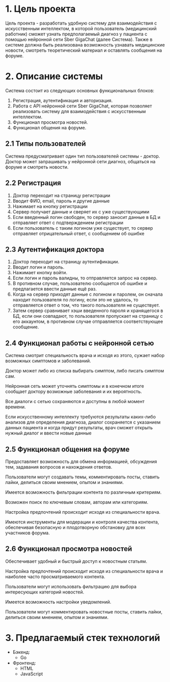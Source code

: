 # 1. Цель проекта

Цель проекта - разработать удобную систему для взаимодействия с искусственным интеллектом, в которой пользователь (медицинский работник) сможет узнать предполагаемый диагноз у пациента с помощью нейронной сети Sber GigaChat (далее Система). Также в системе должна быть реализована возможность узнавать медицинские новости, смотреть теоретический материал и оставлять сообщения на форуме.

# 2. Описание системы 

Система состоит из следующих основных функциональных блоков:

1. Регистрация, аутентификация и авторизация.
2. Работа с API нейронной сети Sber GigaChat, которая позволяет реализовать систему для взаимодействия с искусственным интеллектом.
3. Функционал просмотра новостей.
4. Функционал общения на форуме.

## 2.1 Типы пользователей

Система предусматривает один тип пользователей системы - доктор. Доктор может запрашивать у нейронной сети диагноз, общаться на форуме и смотреть новости.

## 2.2 Регистрация

1. Доктор переходит на страницу регистрации
2. Вводит ФИО, email, пароль и другие данные
3. Нажимает на кнопку регистрации
4. Сервер получает данные и сверяет их с уже существующими
5. Если введенный логин свободен, то сервер заносит данные в БД и отправляет ответ с подтверждением регистрации
6. Если пользователь с таким логином уже существует, то сервер отправляет отрицательный ответ, с сообщением об ошибке

## 2.3 Аутентификация доктора

1. Доктор переходит на страницу аутентификации.
2. Вводит логин и пароль.
3. Нажимает кнопку войти.
4. Если логин и пароль валидны, то отправляется запрос на сервер.
5. В противном случае, пользователю сообщается об ошибке и предлагается ввести данные ещё раз.
6. Когда на сервер приходят данные с логином и паролем, он сначала находит пользователя по логину, если это не удалось, то отправляется ответ о том, что такого пользователя не существует.
7. Затем сервер сравнивает хэши введенного пароля и хранящегося в БД, если они совпадают, то пользователя пропускает на страницу с его аккаунтом, в противном случае отправляется соответствующее сообщение.

## 2.4 Функционал работы с нейронной сетью

Система смотрит специальность врача и исходя из этого, сужает набор возможных симптомов и заболеваний. 

Доктор может либо из списка выбирать симптом, либо писать симптом сам. 

Нейронная сеть может уточнять симптомы и в конечном итоге сообщает доктору возможные заболевания и их вероятность. 

Все диалоги с сетью сохраняются и доступны в любой момент времени.

Если искусственному интеллекту требуются результаты каких-либо анализов для определения диагноза, диалог сохраняется с указанием данных пациента и когда придут результаты, врач сможет открыть нужный диалог и ввести новые данные

## 2.5 Функционал общения на форуме

Предоставляет возможность для обмена информацией, обсуждения тем, задавания вопросов и нахождения ответов. 

Пользователи могут создавать темы, комментировать посты, ставить лайки, делиться своим мнением, опытом и знаниями. 

Имеется возможность фильтрации контента по различным критериям.

Возможен поиск по ключевым словам, авторам или категориям.

Настройка предпочтений происходит исходя из специальности врача.

Имеются инструменты для модерации и контроля качества контента, обеспечивая безопасную и плодотворную обстановку для всех участников форума.

## 2.6 Функционал просмотра новостей

Обеспечивает удобный и быстрый доступ к новостным статьям. 

Настройка предпочтений происходит исходя из специальности врача и наиболее часто просматриваемого контента.

Пользователи могут использовать фильтрацию для выбора интересующих категорий новостей.

Имеется возможность настройки уведомлений. 

Пользователи могут комментировать новостные посты, ставить лайки, делиться своим мнением, опытом и знаниями. 

# 3. Предлагаемый стек технологий

- Бэкенд:
  - Go
- Фронтенд:
  - HTML
  - JavaScript

